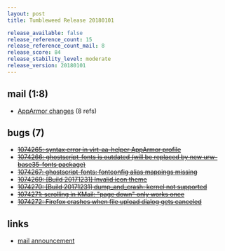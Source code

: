 ```yaml
---
layout: post
title: Tumbleweed Release 20180101

release_available: false
release_reference_count: 15
release_reference_count_mail: 8
release_score: 84
release_stability_level: moderate
release_version: 20180101
---
```


## mail (1:8)

- [AppArmor changes](https://lists.opensuse.org/opensuse-factory/2018-01/msg00037.html) (8 refs)

## bugs (7)

<!--more-->

- ~~[1074265: syntax error in virt-aa-helper AppArmor profile](https://bugzilla.opensuse.org/show_bug.cgi?id=1074265)~~
- ~~[1074266: ghostscript-fonts is outdated (will be replaced by new urw-base35-fonts package)](https://bugzilla.opensuse.org/show_bug.cgi?id=1074266)~~
- ~~[1074267: ghostscript-fonts: fontconfig alias mappings missing](https://bugzilla.opensuse.org/show_bug.cgi?id=1074267)~~
- ~~[1074269: \[Build 20171231\] Invalid icon theme](https://bugzilla.opensuse.org/show_bug.cgi?id=1074269)~~
- ~~[1074270: \[Build 20171231\] dump_and_crash: kernel not supported](https://bugzilla.opensuse.org/show_bug.cgi?id=1074270)~~
- ~~[1074271: scrolling in KMail: "page down" only works once](https://bugzilla.opensuse.org/show_bug.cgi?id=1074271)~~
- ~~[1074272: Firefox crashes when file upload dialog gets canceled](https://bugzilla.opensuse.org/show_bug.cgi?id=1074272)~~



## links

- [mail announcement](https://lists.opensuse.org/opensuse-factory/2018-01/msg00036.html)
